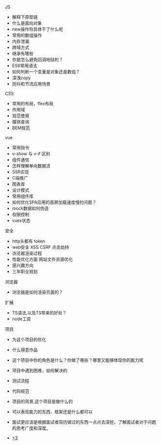 JS
  - 解释下原型链
  - 什么是面向对象
  - new操作符具体干了什么呢
  - 常用的数组操作
  - 内存泄漏
  - 跨域方式
  - 继承有哪些
  - 你是怎么避免回调地狱的？
  - ES6常用语法
  - 如何判断一个变量是对象还是数组？
  - 深浅copy
  - 防抖和节流应用场景

CSS
  - 常用的布局，flex布局
  - 作用域
  - 规范使用
  - 媒体查询
  - BEM规范

vue
  - 常用指令
  - v-show 与 v-if 区别
  - 组件通信
  - 怎样理解单向数据流
  - SSR实现
  - C端推广
  - 图表库
  - 设计模式
  - 常用组件库
  - 如何优化SPA应用的首屏加载速度慢的问题？
  - mock数据如何伪造
  - 权限控制
  - vuex状态

安全
  - http头都有 token
  - web安全 XSS CSRF 点击劫持
  - 浏览器渲染过程
  - 性能优化方面 网站文件资源优化
  - 感兴趣方向
  - 三年职业规划

浏览器
  - 浏览器是如何渲染页面的？
  
扩展
  - TS语法,以及TS带来的好处？
  - node工具

项目
  - 为这个项目的优化
  - 什么得意作品
  - 这个项目中你的角色是什么？你做了哪些？哪里又能够体现你的能力呢
  - 项目中遇到困难，如何解决的
  - 测试流程
  - 代码规范
  - 项目的背景,这个项目是做什么的
  - 可以表现能力的东西，框架还是什么都可以


- 面试更应该是根据面试者简历做过的东西一点点去深挖，了解面试者对于问题的思考广度和深度。

- [<3](https://blog.csdn.net/weixin_43606158/article/details/89811189)